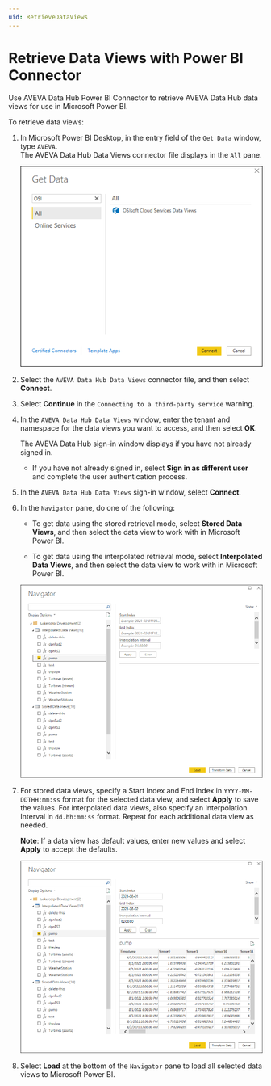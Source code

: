```yaml
---
uid: RetrieveDataViews
---
```


# Retrieve Data Views with Power BI Connector

Use AVEVA Data Hub Power BI Connector to retrieve AVEVA Data Hub data views for use in Microsoft Power BI.

To retrieve data views:

1. In Microsoft Power BI Desktop, in the entry field of the `Get Data` window, type `AVEVA`.<br>The AVEVA Data Hub Data Views connector file displays in the `All` pane.

   ![Get Data](../../analytics/data-views/_images/get-data.png)

1. Select the `AVEVA Data Hub Data Views` connector file, and then select **Connect**.

1. Select **Continue** in the `Connecting to a third-party service` warning.

1. In the `AVEVA Data Hub Data Views` window, enter the tenant and namespace for the data views you want to access, and then select **OK**.

   The AVEVA Data Hub sign-in window displays if you have not already signed in.

   - If you have not already signed in, select **Sign in as different user** and complete the user authentication process.

1. In the `AVEVA Data Hub Data Views` sign-in window, select **Connect**.

1. In the `Navigator` pane, do one of the following:

   - To get data using the stored retrieval mode, select **Stored Data Views**, and then select the data view to work with in Microsoft Power BI.

   - To get data using the interpolated retrieval mode, select **Interpolated Data Views**, and then select the data view to work with in Microsoft Power BI.

   ![Select Data Views](../../analytics/data-views/_images/click-data-view-box.png)

1. For stored data views, specify a Start Index and End Index in `YYYY-MM-DDTHH:mm:ss` format for the selected data view, and select **Apply** to save the values. For interpolated data views, also specify an Interpolation Interval in `dd.hh:mm:ss` format. Repeat for each additional data view as needed.

   **Note**: If a data view has default values, enter new values and select **Apply** to accept the defaults.

   ![Specify Data View Values](../../analytics/data-views/_images/specify-values.png)

1. Select **Load** at the bottom of the `Navigator` pane to load all selected data views to Microsoft Power BI.
